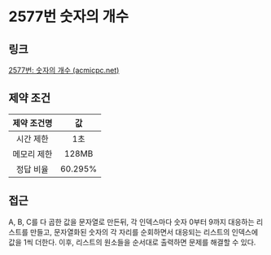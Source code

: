 # 2577번 숫자의 개수

## 링크

[2577번: 숫자의 개수 (acmicpc.net)](https://www.acmicpc.net/problem/2577)

## 제약 조건

| 제약 조건명 |   값    |
| :---------: | :-----: |
|  시간 제한  |   1초   |
| 메모리 제한 |  128MB  |
|  정답 비율  | 60.295% |

## 접근

A, B, C를 다 곱한 값을 문자열로 만든뒤, 각 인덱스마다 숫자 0부터 9까지 대응하는 리스트를 만들고, 문자열화된 숫자의 각 자리를 순회하면서 대응되는 리스트의 인덱스에 값을 1씩 더한다. 이후, 리스트의 원소들을 순서대로 출력하면 문제를 해결할 수 있다.
